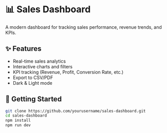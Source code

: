 # 📊 Sales Dashboard

A modern dashboard for tracking sales performance, revenue trends, and KPIs.

## ✨ Features
- Real-time sales analytics
- Interactive charts and filters
- KPI tracking (Revenue, Profit, Conversion Rate, etc.)
- Export to CSV/PDF
- Dark & Light mode

## 🚀 Getting Started
```bash
git clone https://github.com/yourusername/sales-dashboard.git
cd sales-dashboard
npm install
npm run dev
